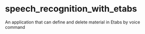 # speech_recognition_with_etabs
 An application that can define and delete material in Etabs by voice command

